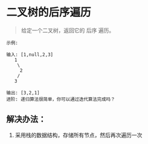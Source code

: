 # 二叉树的后序遍历
> 给定一个二叉树，返回它的 后序 遍历。

```
示例:

输入: [1,null,2,3]
   1
    \
     2
    /
   3

输出: [3,2,1]
进阶: 递归算法很简单，你可以通过迭代算法完成吗？
```

## 解决办法：
1. 采用栈的数据结构，存储所有节点，然后再次遍历一次
